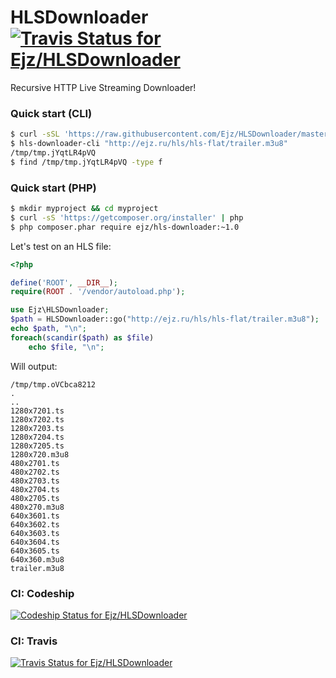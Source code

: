 # HLSDownloader [![Travis Status for Ejz/HLSDownloader](https://travis-ci.org/Ejz/HLSDownloader.svg?branch=master)](https://travis-ci.org/Ejz/HLSDOwnloader)

Recursive HTTP Live Streaming Downloader!

### Quick start (CLI)

```bash
$ curl -sSL 'https://raw.githubusercontent.com/Ejz/HLSDownloader/master/i.sh' | sudo bash
$ hls-downloader-cli "http://ejz.ru/hls/hls-flat/trailer.m3u8"
/tmp/tmp.jYqtLR4pVQ
$ find /tmp/tmp.jYqtLR4pVQ -type f
```

### Quick start (PHP)

```bash
$ mkdir myproject && cd myproject
$ curl -sS 'https://getcomposer.org/installer' | php
$ php composer.phar require ejz/hls-downloader:~1.0
```

Let's test on an HLS file:

```php
<?php

define('ROOT', __DIR__);
require(ROOT . '/vendor/autoload.php');

use Ejz\HLSDownloader;
$path = HLSDownloader::go("http://ejz.ru/hls/hls-flat/trailer.m3u8");
echo $path, "\n";
foreach(scandir($path) as $file)
    echo $file, "\n";
```

Will output:

```
/tmp/tmp.oVCbca8212
.
..
1280x7201.ts
1280x7202.ts
1280x7203.ts
1280x7204.ts
1280x7205.ts
1280x720.m3u8
480x2701.ts
480x2702.ts
480x2703.ts
480x2704.ts
480x2705.ts
480x270.m3u8
640x3601.ts
640x3602.ts
640x3603.ts
640x3604.ts
640x3605.ts
640x360.m3u8
trailer.m3u8
```

### CI: Codeship

[![Codeship Status for Ejz/HLSDownloader](https://codeship.com/projects/63b9a990-7045-0132-4b61-227a26fe7ed7/status)](https://codeship.com/projects/54502)

### CI: Travis

[![Travis Status for Ejz/HLSDownloader](https://travis-ci.org/Ejz/HLSDownloader.svg?branch=master)](https://travis-ci.org/Ejz/HLSDownloader)
